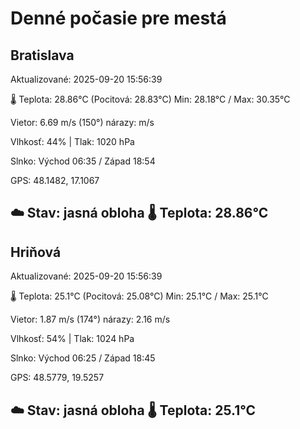 ﻿# Denné počasie pre mestá

## Bratislava
Aktualizované: 2025-09-20 15:56:39

🌡️ Teplota: 28.86°C 
(Pocitová: 28.83°C)
Min: 28.18°C / Max: 30.35°C

Vietor: 6.69 m/s    (150°) 
nárazy:  m/s

Vlhkosť: 44% | Tlak: 1020 hPa

Slnko: Východ 06:35 / Západ 18:54

GPS: 48.1482, 17.1067

☁️ Stav: jasná obloha        🌡️ Teplota: 28.86°C
---

## Hriňová
Aktualizované: 2025-09-20 15:56:39

🌡️ Teplota: 25.1°C 
(Pocitová: 25.08°C)
Min: 25.1°C / Max: 25.1°C

Vietor: 1.87 m/s (174°)
nárazy: 2.16 m/s

Vlhkosť: 54% | Tlak: 1024 hPa

Slnko: Východ 06:25 / Západ 18:45

GPS: 48.5779, 19.5257

☁️ Stav: jasná obloha        🌡️ Teplota: 25.1°C
---
